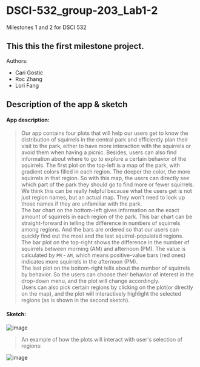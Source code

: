 # DSCI-532_group-203_Lab1-2
Milestones 1 and 2 for DSCI 532

## This this the first milestone project.

Authors:  
* Cari Gostic  
* Roc Zhang  
* Lori Fang  

## Description of the app & sketch  

#### App description:

> Our app contains four plots that will help our users get to know the distribution of squirrels in the central park and efficiently plan their visit to the park, either to have more interaction with the squirrels or avoid them when having a picnic. Besides, users can also find information about where to go to explore a certain behavior of the squirrels.
The first plot on the top-left is a map of the park, with gradient colors filled in each region. The deeper the color, the more squirrels in that region. So with this map, the users can directly see which part of the park they should go to find more or fewer squirrels. We think this can be really helpful because what the users get is not just region names, but an actual map. They won't need to look up those names if they are unfamiliar with the park.  
The bar chart on the bottom-left gives information on the exact amount of squirrels in each region of the park. This bar chart can be straight-forward in telling the difference in numbers of squirrels among regions. And the bars are ordered so that our users can quickly find out the most and the lest squirrel-populated regions.  
The bar plot on the top-right shows the difference in the number of squirrels between morning (AM) and afternoon (PM). The value is calculated by `PM` - `AM`, which means positive-value bars (red ones) indicates more squirrels in the afternoon (PM).  
The last plot on the bottom-right tells about the number of squirrels by behavior. So the users can choose their behavior of interest in the drop-down menu, and the plot will change accordingly.  
Users can also pick certain regions by clicking on the plot(or directly on the map), and the plot will interactively highlight the selected regions (as is shown in the second sketch). 
  
#### Sketch:

![image](https://i.ibb.co/sKKNZzw/Screen-Shot-2019-11-22-at-11-15-11-AM.png)  

> An example of how the plots will interact with user's selection of regions:

![image](https://i.ibb.co/7Vk3qJ0/Screen-Shot-2019-11-22-at-3-11-33-PM.png)  
